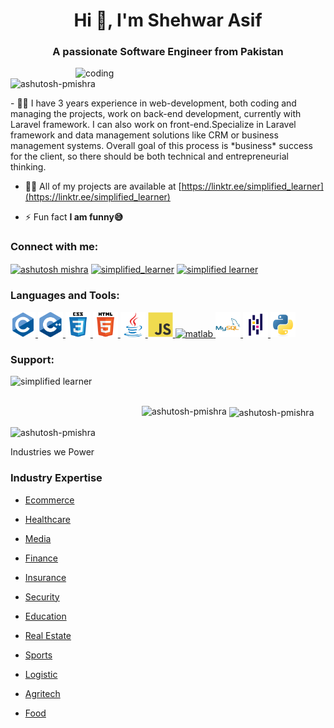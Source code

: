 
<h1 align="center">Hi 👋, I'm Shehwar Asif</h1>
<h3 align="center">A passionate Software Engineer from Pakistan</h3>

<img align="right" alt="coding" width="400" src="https://user-images.githubusercontent.com/55389276/140866485-8fb1c876-9a8f-4d6a-98dc-08c4981eaf70.gif">

<p align="left"> <img src="https://komarev.com/ghpvc/?username=ashutosh-pmishra&label=Profile%20views&color=0e75b6&style=flat" alt="ashutosh-pmishra" /> </p>
- 👨‍💻 I have 3 years experience in web-development, both coding and managing the projects, work on back-end development, currently with Laravel framework. I can also work on front-end.Specialize in Laravel framework and data management solutions like CRM or business management systems. Overall goal of this process is *business* success for the client, so there should be both technical and entrepreneurial thinking.

- 👨‍💻 All of my projects are available at [https://linktr.ee/simplified_learner](https://linktr.ee/simplified_learner)

- ⚡ Fun fact **I am funny😅**

<h3 align="left">Connect with me:</h3>
<p align="left">
<a href="https://linkedin.com/in/ashutosh mishra" target="blank"><img align="center" src="https://raw.githubusercontent.com/rahuldkjain/github-profile-readme-generator/master/src/images/icons/Social/linked-in-alt.svg" alt="ashutosh mishra" height="30" width="40" /></a>
<a href="https://instagram.com/simplified_learner" target="blank"><img align="center" src="https://raw.githubusercontent.com/rahuldkjain/github-profile-readme-generator/master/src/images/icons/Social/instagram.svg" alt="simplified_learner" height="30" width="40" /></a>
<a href="https://www.youtube.com/c/simplified learner" target="blank"><img align="center" src="https://raw.githubusercontent.com/rahuldkjain/github-profile-readme-generator/master/src/images/icons/Social/youtube.svg" alt="simplified learner" height="30" width="40" /></a>
</p>

<h3 align="left">Languages and Tools:</h3>
<p align="left"> <a href="https://www.cprogramming.com/" target="_blank" rel="noreferrer"> <img src="https://raw.githubusercontent.com/devicons/devicon/master/icons/c/c-original.svg" alt="c" width="40" height="40"/> </a> <a href="https://www.w3schools.com/cpp/" target="_blank" rel="noreferrer"> <img src="https://raw.githubusercontent.com/devicons/devicon/master/icons/cplusplus/cplusplus-original.svg" alt="cplusplus" width="40" height="40"/> </a> <a href="https://www.w3schools.com/css/" target="_blank" rel="noreferrer"> <img src="https://raw.githubusercontent.com/devicons/devicon/master/icons/css3/css3-original-wordmark.svg" alt="css3" width="40" height="40"/> </a> <a href="https://www.w3.org/html/" target="_blank" rel="noreferrer"> <img src="https://raw.githubusercontent.com/devicons/devicon/master/icons/html5/html5-original-wordmark.svg" alt="html5" width="40" height="40"/> </a> <a href="https://www.java.com" target="_blank" rel="noreferrer"> <img src="https://raw.githubusercontent.com/devicons/devicon/master/icons/java/java-original.svg" alt="java" width="40" height="40"/> </a> <a href="https://developer.mozilla.org/en-US/docs/Web/JavaScript" target="_blank" rel="noreferrer"> <img src="https://raw.githubusercontent.com/devicons/devicon/master/icons/javascript/javascript-original.svg" alt="javascript" width="40" height="40"/> </a> <a href="https://www.mathworks.com/" target="_blank" rel="noreferrer"> <img src="https://upload.wikimedia.org/wikipedia/commons/2/21/Matlab_Logo.png" alt="matlab" width="40" height="40"/> </a> <a href="https://www.mysql.com/" target="_blank" rel="noreferrer"> <img src="https://raw.githubusercontent.com/devicons/devicon/master/icons/mysql/mysql-original-wordmark.svg" alt="mysql" width="40" height="40"/> </a> <a href="https://pandas.pydata.org/" target="_blank" rel="noreferrer"> <img src="https://raw.githubusercontent.com/devicons/devicon/2ae2a900d2f041da66e950e4d48052658d850630/icons/pandas/pandas-original.svg" alt="pandas" width="40" height="40"/> </a> <a href="https://www.python.org" target="_blank" rel="noreferrer"> <img src="https://raw.githubusercontent.com/devicons/devicon/master/icons/python/python-original.svg" alt="python" width="40" height="40"/> </a> </p>

<h3 align="left">Support:</h3>
<p><a href="https://www.buymeacoffee.com/simplified"> <img align="left" src="https://cdn.buymeacoffee.com/buttons/v2/default-yellow.png" height="50" width="210" alt="simplified learner" /></a></p><br><br>

<p><img align="left" src="https://github-readme-stats.vercel.app/api/top-langs?username=ashutosh-pmishra&show_icons=true&locale=en&layout=compact" alt="ashutosh-pmishra" /></p>

<p>&nbsp;<img align="center" src="https://github-readme-stats.vercel.app/api?username=ashutosh-pmishra&show_icons=true&locale=en" alt="ashutosh-pmishra" /></p>

<p><img align="center" src="https://github-readme-streak-stats.herokuapp.com/?user=ashutosh-pmishra&" alt="ashutosh-pmishra" /></p>

<section class="industires industires-new-sec px-40">
            <div class="container">
                <div class="row mt-3 align-items-center">
                    <div class="col-md-12">
                        <div class="sec-title">
                            <p><span>Industries we Power</span></p>
                            <h3><span>Industry Expertise</span></h3>
                        </div>
                    </div>
                </div>
                <div class="industires-infocus-boxes">
    <ul>
        <li>
            <a href="custom-ecommerce-platforms-development.html">
                <div class="infocus-box-img">
                    <i class="c-icon-ecommerce"></i>
                </div>
                <p>Ecommerce</p>
            </a>
        </li>
        <li>
            <a href="healthcare.html">
                <div class="infocus-box-img">
                    <i class="c-icon-healthcare-industry"></i>
                </div>
                <p>Healthcare</p>
            </a>
        </li>
        <li>
            <a href="media-and-entertainment.html">
                <div class="infocus-box-img">
                    <i class="c-icon-media"></i>
                </div>
                <p>Media</p>
            </a>
        </li>
        <li>
            <a href="finance-and-banking.html">
                <div class="infocus-box-img">
                    <i class="c-icon-finance"></i>
                </div>
                <p>Finance</p>
            </a>
        </li>
        <li>
            <a href="insurance.html">
                <div class="infocus-box-img">
                    <i class="c-icon-insurance"></i>
                </div>
                <p>Insurance</p>
            </a>
        </li>
        <li>
            <a href="security.html">
                <div class="infocus-box-img">
                    <i class="c-icon-security"></i>
                </div>
                <p>Security</p>
            </a>
        </li>
        <li>
            <a href="elearning.html">
                <div class="infocus-box-img">
                    <i class="c-icon-education"></i>
                </div>
                <p>Education</p>
            </a>
        </li>
        <li>
            <a href="real-estate.html">
                <div class="infocus-box-img">
                    <i class="c-icon-real-estate"></i>
                </div>
                <p>Real Estate</p>
            </a>
        </li>
        <li>
            <a href="sports.html">
                <div class="infocus-box-img">
                    <i class="c-icon-sports"></i>
                </div>
                <p>Sports</p>
            </a>
        </li>
        <li>
            <a href="logistic-and-transportation.html">
                <div class="infocus-box-img">
                    <i class="c-icon-logistic-shipping"></i>
                </div>
                <p>Logistic</p>
            </a>
        </li>
        <li>
            <a href="agritech.html">
                <div class="infocus-box-img">
                    <i class="c-icon-agritech"></i>
                </div>
                <p>Agritech</p>
            </a>
        </li>
        <li>
            <a href="food-and-beverages.html">
                <div class="infocus-box-img">
                    <i class="c-icon-food-delivery-app"></i>
                </div>
                <p>Food</p>
            </a>
        </li>
    </ul>
</div>            </div>
        </section>
